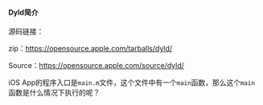 #### Dyld简介

源码链接：

zip：https://opensource.apple.com/tarballs/dyld/

Source：https://opensource.apple.com/source/dyld/

iOS App的程序入口是`main.m`文件，这个文件中有一个`main`函数，那么这个`main`函数是什么情况下执行的呢？

